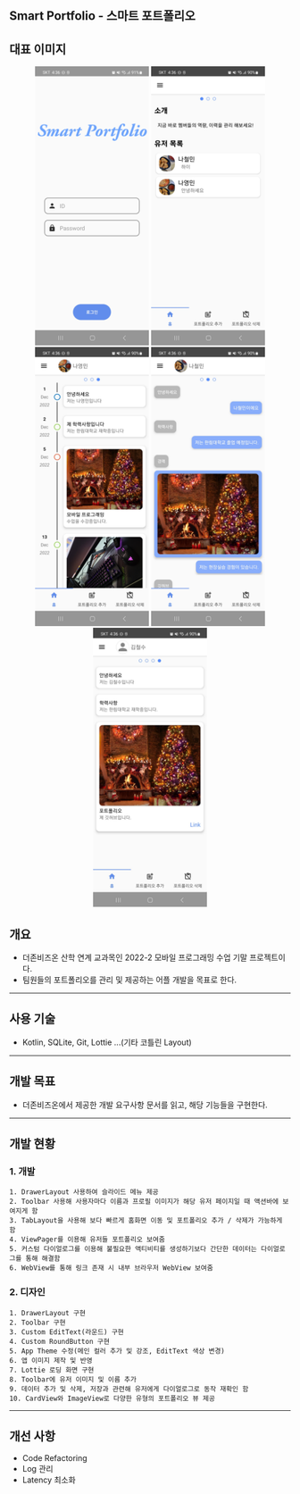 
## Smart Portfolio - 스마트 포트폴리오

## 대표 이미지
<p orientaion=horizontal align=center>
  <img src=img/app-image/Login.jpg height=500>
  <img src=img/app-image/Home.jpg height=500>
  <br>
  <img src=img/app-image/Timeline.jpg height=500>
  <img src=img/app-image/Messenger.jpg height=500>
  <img src=img/app-image/Card.jpg height=500>
</p>

## 개요
+ 더존비즈온 산학 연계 교과목인 2022-2 모바일 프로그래밍 수업 기말 프로젝트이다.
+ 팀원들의 포트폴리오를 관리 및 제공하는 어플 개발을 목표로 한다.

---

## 사용 기술
+ Kotlin, SQLite, Git, Lottie ...(기타 코틀린 Layout)
---

## 개발 목표
+ 더존비즈온에서 제공한 개발 요구사항 문서를 읽고, 해당 기능들을 구현한다.
---

## 개발 현황
  ### 1. 개발
    1. DrawerLayout 사용하여 슬라이드 메뉴 제공
    2. Toolbar 사용해 사용자마다 이름과 프로필 이미지가 해당 유저 페이지일 때 액션바에 보여지게 함
    3. TabLayout을 사용해 보다 빠르게 홈화면 이동 및 포트폴리오 추가 / 삭제가 가능하게 함
    4. ViewPager를 이용해 유저들 포트폴리오 보여줌
    5. 커스텀 다이얼로그를 이용해 불필요한 액티비티를 생성하기보다 간단한 데이터는 다이얼로그를 통해 해결함
    6. WebView를 통해 링크 존재 시 내부 브라우저 WebView 보여줌
    
  ### 2. 디자인
    1. DrawerLayout 구현
    2. Toolbar 구현
    3. Custom EditText(라운드) 구현
    4. Custom RoundButton 구현
    5. App Theme 수정(메인 컬러 추가 및 강조, EditText 색상 변경)
    6. 앱 이미지 제작 및 반영
    7. Lottie 로딩 화면 구현
    8. Toolbar에 유저 이미지 및 이름 추가
    9. 데이터 추가 및 삭제, 저장과 관련해 유저에게 다이얼로그로 동작 재확인 함
    10. CardView와 ImageView로 다양한 유형의 포트폴리오 뷰 제공
---

## 개선 사항
+ Code Refactoring
+ Log 관리
+ Latency 최소화
